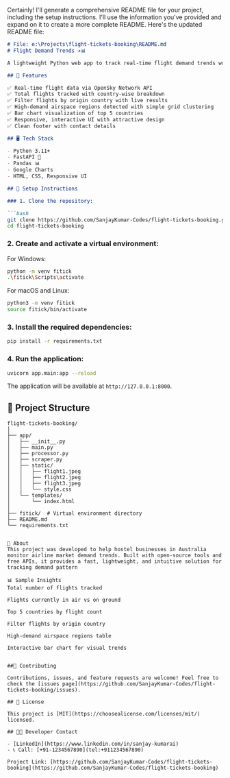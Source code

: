 Certainly! I'll generate a comprehensive README file for your project, including the setup instructions. I'll use the information you've provided and expand on it to create a more complete README. Here's the updated README file:

```markdown
# File: e:\Projects\flight-tickets-booking\README.md
# Flight Demand Trends ✈️📊

A lightweight Python web app to track real-time flight demand trends worldwide. This project fetches live airline data, processes actionable insights, and visualizes trends with interactive charts and tables — all built using free tools and open APIs.

## 🔧 Features

✅ Real-time flight data via OpenSky Network API  
✅ Total flights tracked with country-wise breakdown  
✅ Filter flights by origin country with live results  
✅ High-demand airspace regions detected with simple grid clustering  
✅ Bar chart visualization of top 5 countries  
✅ Responsive, interactive UI with attractive design  
✅ Clean footer with contact details  

## 🖥️ Tech Stack

- Python 3.11+  
- FastAPI 🚀  
- Pandas 📊  
- Google Charts  
- HTML, CSS, Responsive UI  

## 🚀 Setup Instructions

### 1. Clone the repository:

```bash
git clone https://github.com/SanjayKumar-Codes/flight-tickets-booking.git
cd flight-tickets-booking
```

### 2. Create and activate a virtual environment:

For Windows:
```bash
python -m venv fitick
.\fitick\Scripts\activate
```

For macOS and Linux:
```bash
python3 -m venv fitick
source fitick/bin/activate
```

### 3. Install the required dependencies:

```bash
pip install -r requirements.txt
```

### 4. Run the application:

```bash
uvicorn app.main:app --reload
```

The application will be available at `http://127.0.0.1:8000`.

## 📁 Project Structure

```
flight-tickets-booking/
│
├── app/
│   ├── __init__.py
│   ├── main.py
│   ├── processor.py
│   ├── scraper.py
│   ├── static/
│   │   ├── flight1.jpeg
│   │   ├── flight2.jpeg
│   │   ├── flight3.jpeg
│   │   └── style.css
│   └── templates/
│       └── index.html
│
├── fitick/  # Virtual environment directory
├── README.md
└── requirements.txt


🛫 About
This project was developed to help hostel businesses in Australia monitor airline market demand trends. Built with open-source tools and free APIs, it provides a fast, lightweight, and intuitive solution for tracking demand pattern

📊 Sample Insights
Total number of flights tracked

Flights currently in air vs on ground

Top 5 countries by flight count

Filter flights by origin country

High-demand airspace regions table

Interactive bar chart for visual trends


##🤝 Contributing

Contributions, issues, and feature requests are welcome! Feel free to check the [issues page](https://github.com/SanjayKumar-Codes/flight-tickets-booking/issues).

## 📝 License

This project is [MIT](https://choosealicense.com/licenses/mit/) licensed.

## 👨‍💻 Developer Contact

- [LinkedIn](https://www.linkedin.com/in/sanjay-kumarai)  
- 📞 Call: [+91-1234567890](tel:+911234567890)  

Project Link: [https://github.com/SanjayKumar-Codes/flight-tickets-booking](https://github.com/SanjayKumar-Codes/flight-tickets-booking)
